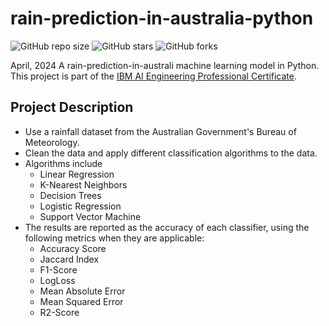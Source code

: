 # rain-prediction-in-australia-python
![GitHub repo size](https://img.shields.io/github/repo-size/evanch98/rain-prediction-in-australia-python)
![GitHub stars](https://img.shields.io/github/stars/evanch98/rain-prediction-in-australia-python)
![GitHub forks](https://img.shields.io/github/forks/evanch98/rain-prediction-in-australia-python)

April, 2024
A rain-prediction-in-australi machine learning model in Python. This project is part of the [IBM AI Engineering Professional Certificate](https://www.coursera.org/professional-certificates/ai-engineer).

## Project Description
- Use a rainfall dataset from the Australian Government's Bureau of Meteorology.
- Clean the data and apply different classification algorithms to the data.
- Algorithms include
  - Linear Regression
  - K-Nearest Neighbors
  - Decision Trees
  - Logistic Regression
  - Support Vector Machine
- The results are reported as the accuracy of each classifier, using the following metrics when they are applicable:
  - Accuracy Score
  - Jaccard Index
  - F1-Score
  - LogLoss
  - Mean Absolute Error
  - Mean Squared Error
  - R2-Score
